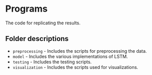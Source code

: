 # Programs

The code for replicating the results.

## Folder descriptions
- `preprocessing` - Includes the scripts for preprocessing the data.
-  `model` - Includes the various implementations of LSTM.
- `testing` - Includes the testing scripts.
- `visualization` - Includes the scripts used for visualizations.


